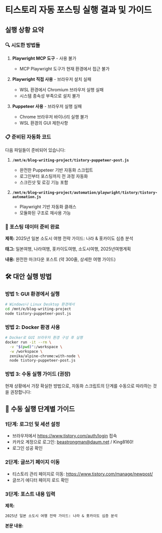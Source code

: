 # 티스토리 자동 포스팅 실행 결과 및 가이드

## 실행 상황 요약

### 🔍 시도한 방법들

1. **Playwright MCP 도구** - 사용 불가
   - MCP Playwright 도구가 현재 환경에서 접근 불가

2. **Playwright 직접 사용** - 브라우저 설치 실패
   - WSL 환경에서 Chromium 브라우저 실행 실패
   - 시스템 종속성 부족으로 설치 불가

3. **Puppeteer 사용** - 브라우저 실행 실패
   - Chrome 브라우저 바이너리 실행 불가
   - WSL 환경의 GUI 제한사항

### 📋 준비된 자동화 코드

다음 파일들이 준비되어 있습니다:

1. **`/mnt/e/blog-writing-project/tistory-puppeteer-post.js`**
   - 완전한 Puppeteer 기반 자동화 스크립트
   - 로그인부터 포스팅까지 전 과정 자동화
   - 스크린샷 및 로깅 기능 포함

2. **`/mnt/e/blog-writing-project/automation/playwright/tistory/tistory-automation.js`**
   - Playwright 기반 자동화 클래스
   - 모듈화된 구조로 재사용 가능

### 📄 포스팅 데이터 준비 완료

**제목:** 2025년 일본 소도시 여행 전략 가이드: 나라 & 홋카이도 심층 분석

**태그:** 일본여행, 나라여행, 홋카이도여행, 소도시여행, 2025년여행계획

**내용:** 완전한 마크다운 포스트 (약 300줄, 상세한 여행 가이드)

## 🛠️ 대안 실행 방법

### 방법 1: GUI 환경에서 실행

```bash
# Windows나 Linux Desktop 환경에서
cd /mnt/e/blog-writing-project
node tistory-puppeteer-post.js
```

### 방법 2: Docker 환경 사용

```bash
# Docker로 GUI 브라우저 환경 구성 후 실행
docker run -it --rm \
  -v "$(pwd)":/workspace \
  -w /workspace \
  zenika/alpine-chrome:with-node \
  node tistory-puppeteer-post.js
```

### 방법 3: 수동 실행 가이드 (권장)

현재 상황에서 가장 확실한 방법으로, 자동화 스크립트의 단계를 수동으로 따라하는 것을 권장합니다:

## 🚀 수동 실행 단계별 가이드

### 1단계: 로그인 및 세션 설정
- 브라우저에서 https://www.tistory.com/auth/login 접속
- 카카오 계정으로 로그인: beastrongman@daum.net / King8160!
- 로그인 성공 확인

### 2단계: 글쓰기 페이지 이동
- 티스토리 관리 페이지로 이동: https://www.tistory.com/manage/newpost/
- 글쓰기 에디터 페이지 로드 확인

### 3단계: 포스트 내용 입력

**제목:**
```
2025년 일본 소도시 여행 전략 가이드: 나라 & 홋카이도 심층 분석
```

**본문 내용:**